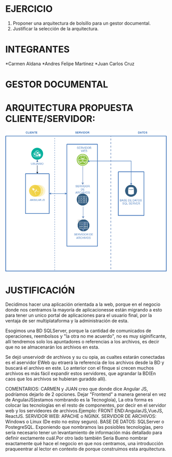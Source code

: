 # EJERCICIO

1. Proponer una arquitectura de bolsillo para un gestor documental.
2. Justificar la selección de la arquitectura.

# INTEGRANTES

*Carmen  Aldana
*Andres Felipe Martinez
*Juan Carlos Cruz

# GESTOR DOCUMENTAL

   # ARQUITECTURA PROPUESTA CLIENTE/SERVIDOR:

![Imagen arquitectura](https://github.com/cjaldanar/Arquitectura-Gestor-Documental/blob/master/Arquitectura%20Gestor%20Documental.png)

# JUSTIFICACIÓN

Decidimos hacer una aplicación orientada a la web, porque en el negocio donde nos centramos la mayoría de aplicacionesse están migrando a esto para tener un unico portal de aplicaciones para el usuario final, por la ventaja de ser multiplataforma y la administración de esta.

Esogimos una BD SQLServer, porque la cantidad de comunicados de operaciones, reembolsos y "la otra no me acuerdo", no es muy siginificante, allí tendremos solo los apuntadores o referencias a los archivos, es decir que no se almacenarán los archivos en esta.

Se dejó unserviodr de archivos y su cu opia, as cualtes estarán conectadas es el aservidor EWeb qu etraerá la referencia de los archivos desde la BD y buscará el archivo en este. Lo anterior con el finque si crecen muchos archivos es más fácil expandir estos servidores, que agrandar la BD(En caos que los archivos se hubieran guraddo allí).


COMENTARIOS: CARMEN y JUAN creo que donde dice Angular JS, podríamos dejarlo de 2 opciones. Dejar "Frontend" a manera general en vez de AngularJS(estamos nombrando es la Tecnogloía), La otra forma es colocar las tecnologías en el resto de componentes, por decir en el servidor web y los servideores de archivos.Ejemplo: 
FRONT END:AngularJS,VueJS, ReactJS. 
SERVIDOR WEB: APACHE o NGINX.
SERVIDOR DE ARCHIVOS: Windows o Linux (De esto no estoy seguro).
BASE DE DATOS: SQLServer o PostegreSQL.
Exponiendo que nombramos las posiobles tecnologías, pero sería necesario tener un levantamiento de información más detallado para definir exctamente cuál.Por otro lado también Sería Bueno nombrar exactamente qué hace el negocio en que nos centramos, una introducción praqueentrar al lector en contexto de porque  construimos esta arquitectura.
